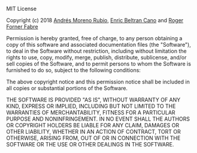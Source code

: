 MIT License

Copyright (c) 2018 [Andrés Moreno Rubio](https://www.linkedin.com/in/andr%C3%A9s-moreno-rubio-49ab1860/), [Enric Beltran Cano](https://www.linkedin.com/in/enric-beltran-cano-400264156/) and [Roger Forner Fabre](https://www.linkedin.com/in/rogerforner/)

Permission is hereby granted, free of charge, to any person obtaining a copy
of this software and associated documentation files (the "Software"), to deal
in the Software without restriction, including without limitation the rights
to use, copy, modify, merge, publish, distribute, sublicense, and/or sell
copies of the Software, and to permit persons to whom the Software is
furnished to do so, subject to the following conditions:

The above copyright notice and this permission notice shall be included in all
copies or substantial portions of the Software.

THE SOFTWARE IS PROVIDED "AS IS", WITHOUT WARRANTY OF ANY KIND, EXPRESS OR
IMPLIED, INCLUDING BUT NOT LIMITED TO THE WARRANTIES OF MERCHANTABILITY,
FITNESS FOR A PARTICULAR PURPOSE AND NONINFRINGEMENT. IN NO EVENT SHALL THE
AUTHORS OR COPYRIGHT HOLDERS BE LIABLE FOR ANY CLAIM, DAMAGES OR OTHER
LIABILITY, WHETHER IN AN ACTION OF CONTRACT, TORT OR OTHERWISE, ARISING FROM,
OUT OF OR IN CONNECTION WITH THE SOFTWARE OR THE USE OR OTHER DEALINGS IN THE
SOFTWARE.
